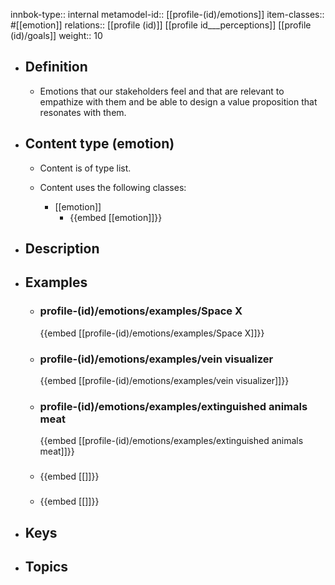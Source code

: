 innbok-type:: internal
metamodel-id:: [[profile-(id)/emotions]]
item-classes:: #[[emotion]]
relations:: [[profile (id)]] [[profile id___perceptions]] [[profile (id)/goals]]
weight:: 10

- ## Definition
  - Emotions that our stakeholders feel and that are relevant to empathize with them and be able to design a value proposition that resonates with them.
- ## Content type (emotion)
  - Content is of type list.
  
  - Content uses the following classes:
    - [[emotion]]
      - {{embed [[emotion]]}}
  
- ## Description
- ## Examples
  - ### profile-(id)/emotions/examples/Space X
    {{embed [[profile-(id)/emotions/examples/Space X]]}}
  - ### profile-(id)/emotions/examples/vein visualizer
    {{embed [[profile-(id)/emotions/examples/vein visualizer]]}}
  - ### profile-(id)/emotions/examples/extinguished animals meat
    {{embed [[profile-(id)/emotions/examples/extinguished animals meat]]}}
  - ### 
    {{embed [[]]}}
  - ### 
    {{embed [[]]}}
  
- ## Keys
  
- ## Topics
  

